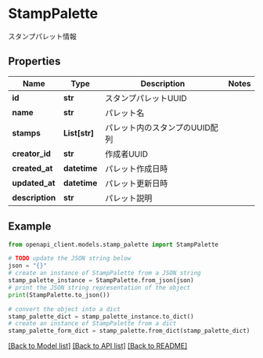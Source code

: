 # StampPalette

スタンプパレット情報

## Properties

Name | Type | Description | Notes
------------ | ------------- | ------------- | -------------
**id** | **str** | スタンプパレットUUID | 
**name** | **str** | パレット名 | 
**stamps** | **List[str]** | パレット内のスタンプのUUID配列 | 
**creator_id** | **str** | 作成者UUID | 
**created_at** | **datetime** | パレット作成日時 | 
**updated_at** | **datetime** | パレット更新日時 | 
**description** | **str** | パレット説明 | 

## Example

```python
from openapi_client.models.stamp_palette import StampPalette

# TODO update the JSON string below
json = "{}"
# create an instance of StampPalette from a JSON string
stamp_palette_instance = StampPalette.from_json(json)
# print the JSON string representation of the object
print(StampPalette.to_json())

# convert the object into a dict
stamp_palette_dict = stamp_palette_instance.to_dict()
# create an instance of StampPalette from a dict
stamp_palette_form_dict = stamp_palette.from_dict(stamp_palette_dict)
```
[[Back to Model list]](../README.md#documentation-for-models) [[Back to API list]](../README.md#documentation-for-api-endpoints) [[Back to README]](../README.md)


